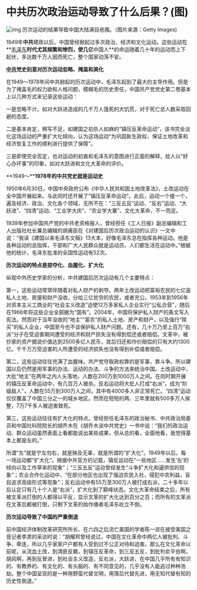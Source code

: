 # 中共历次政治运动导致了什么后果？(图)



![img](images/p2353512a210342504-ss.webp)
历次运动的结果导致中国大陆满目疮痍。（图片来源：Getty Images)

1949年**中共**建政以后，中国曾经掀起过多次政治、经济和文化运动。这些运动在**[毛泽东](https://m.secretchina.com/news/gb/tag/毛泽东)**时代尤其频繁和惨烈，使几亿**中国人**的命运随着几十年的运动而上下起伏，多达数千万人因而死亡，整个国家动荡不安。

**[中共](https://m.secretchina.com/news/gb/tag/中共)党史刻意对历次运动忽略、掩盖和美化**

在1949～1978年间中共掀起的历次运动中，毛泽东起到了最大的主导作用。但是为了掩盖毛的权力欲和人格问题，模糊毛的历史责任，中国共产党党史第二卷基本上以几种方式来记录这些运动：

一是忽略不计。如对大跃进造成的几千万人饿死的大饥荒，对于死亡总人数采取回避的态度。

二是基本肯定，稍写不足，如建国之初杀人如麻的“镇压反革命运动”，该书完全淡化这场运动的严重扩大化倾向，认为这场运动“为巩固新生政权、保证土地改革和经济恢复工作的顺利进行提供了保障”。

三是即使完全否定，也对运动的初衷和毛泽东的意图进行正面的解释，给人以“好心办坏事”的印象，如对大跃进和文化大革命的评价。

**1949～****1978年的中共党史就是运动史**

1950年6月30日，中国中央政府公布《中华人民共和国土地改革法》，土改运动在全中国开展起来。与此同时还开展了“镇压反革命运动”。此后，运动一个接一个，遍及经济、政治、文化各个领域，无所不在：“三反五反”运动、“反右”运动、“大跃进”、“四清”运动、“工业学大庆”、“农业学大寨”、文化大革命，不一而足。

1939年参加中国共产党的中共老资格报人，曾经担任《工人日报》副总编辑和工人出版社社长兼总编辑的胡甫臣在《对建国后历次政治运动的认识》一文中说：“我读《建国以来毛泽东文稿》13大本，好像毛泽东总在指挥各种运动。他是各种运动的总指挥，干部和广大人民群众就是运动员，人们都生活在运动中。”根据他的统计，毛泽东批准的全国性运动有52次。

**历次运动的特点是掠夺化、血腥化、扩大化**

纵观中外历史学家的分析，中共建国后历次运动有几个主要特点：

第一，这些运动常常伴随着对私人财产的剥夺。两年土改运动把富裕农民的七亿亩私人土地、房屋和财产没收，分给三亿贫穷的农民，或者充公。1953年到1956年对资本主义工商业的“社会主义改造”迫使12万多家私人企业实行“公私合营”，随后在1966年将这些企业全部据为“国有”。2004年，中国将保护私人财产的条文写入宪法。然而对于当年没收的“地主”“富农”的私人土地、房产和财产，以及强行“赎买”的私人企业，中国至今也不谈保护私人财产问题。还有，几十万乃至上百万“右派”分子在受迫害期间遭受的经济和财产损失没有得到偿还或者赔偿。文革中，被抄家的资产据说价值达到2500多亿人民币，其后归还和作价赔偿的只有大约1300亿。千千万万受迫害的人所遭受的经济损失也没有得到补偿或者赔偿。

第二，这些运动往往充满了血腥味。共产党夺取政权靠的是军事，靠斗争。所以建国以后仍然是用军事的办法、运动的办法、斗争的方法来统治中国。土改运动中，大批“地主”在两年之内人头落地，人数在200万到1000万人之间。在同时期开展的镇压反革命运动中，有几百万人被杀。反右运动将大批人打成“右派”，成为“阶级敌人”，人数在55万到300万人之间，其中有4000多人非正常死亡。“四清”运动仅仅覆盖了中国三分之一的城乡地区。然而在短短的两、三年里就有500多万人挨整，7万7千多人被迫害致死。

第三，这些运动往往有扩大化的特点。曾经担任毛泽东的政治秘书、中共政治局委员和中国社科院院长的胡乔木在《胡乔木谈中共党史》一书中说：“我们的政治运动、群众运动虽然表面上看都能说出某些成果，但从总的看，全面地看，我觉得基本上都是左的。”

所谓“左”就是宁左勿右，就是殃及无辜，就是所谓的“扩大化”。1949年以后，每一场运动都“扩大化”。根据中共官方的记载，镇反运动在“一些地区……发生‘左’的倾向以及工作草率的现象”；“三反五反”运动曾经发生“斗争扩大化和逼供信的现象”；农业合作化运动中，“在部分地区也出现了强迫农民入社，侵犯中农利益，盲目追求高级形式等现象”；反右运动中有55万至300万人被打成右派，二十多年以后认定只有几十个人是“右派”，扩大化到了巅峰状态。文化大革命结束之后，所有被文革派打倒的人都得以平反，显示文革的扩大化达到百分之百；而所有的文革派在文革后都被打倒，只剩下文革的始作俑者毛泽东屹立不倒。

**历次运动导致了中国的严重倒退**

前中国经济体制改革研究所所长、在六四之后流亡美国的学者陈一咨在接受美国之音记者李肃的采访时说：“胡耀邦曾经说过，中国在文化革命中两亿人被批判、斗争、牵连，所以几乎家家户户都有人受到过不公正对待和迫害。那么在文化革命以前呢，从流血土改，到清匪反霸，到镇压反革命，到三反五反，到批判俞平伯啊，胡风啊，再到反冒进，到社会主义改造，反右派，大跃进，在中国几乎所有有知识的、有教养的、有文化的、有头脑的、有不同意见的，几乎没有人能逃过种种浩劫。整个中国呈现的是一种用野蛮代替文明，用落后代替先进，用无知代替有知的历史性倒退。”